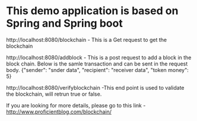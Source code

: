 # This demo application is based on Spring and Spring boot
http://localhost:8080/blockchain - This is a Get request to get the blockchain

http://localhost:8080/addblock  - This is a post request to add a block in the block chain. Below is the samle transaction and can be sent in the request body.
{"sender": "snder data",
 "recipient": "receiver data",
 "token money": 5}
 
 http://localhost:8080/verifyblockchain -This end point is used to validate the blockchain, will retrun true or false.
 
 If you are looking for more details, please go to this link - http://www.proficientblog.com/blockchain/
